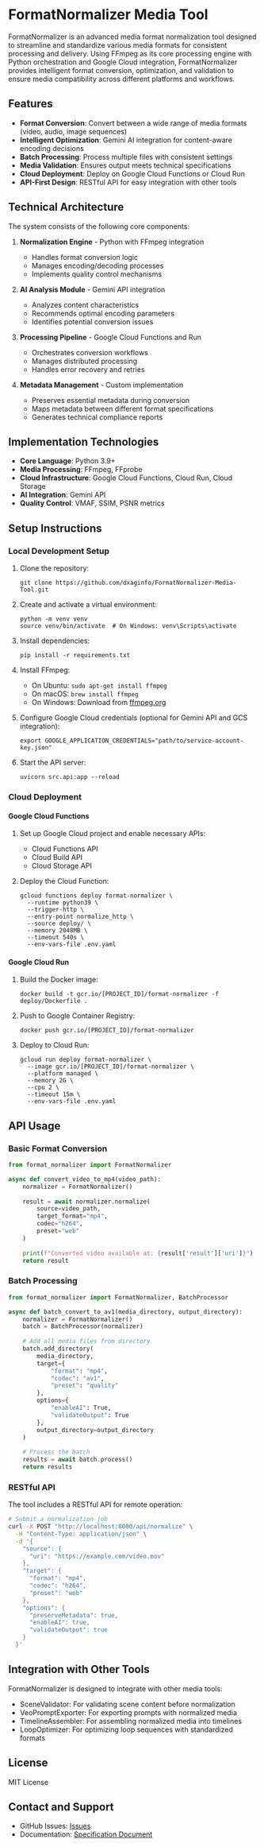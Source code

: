 # FormatNormalizer Media Tool

FormatNormalizer is an advanced media format normalization tool designed to streamline and standardize various media formats for consistent processing and delivery. Using FFmpeg as its core processing engine with Python orchestration and Google Cloud integration, FormatNormalizer provides intelligent format conversion, optimization, and validation to ensure media compatibility across different platforms and workflows.

## Features

- **Format Conversion**: Convert between a wide range of media formats (video, audio, image sequences)
- **Intelligent Optimization**: Gemini AI integration for content-aware encoding decisions
- **Batch Processing**: Process multiple files with consistent settings
- **Media Validation**: Ensures output meets technical specifications
- **Cloud Deployment**: Deploy on Google Cloud Functions or Cloud Run
- **API-First Design**: RESTful API for easy integration with other tools

## Technical Architecture

The system consists of the following core components:

1. **Normalization Engine** - Python with FFmpeg integration
   - Handles format conversion logic
   - Manages encoding/decoding processes
   - Implements quality control mechanisms

2. **AI Analysis Module** - Gemini API integration
   - Analyzes content characteristics
   - Recommends optimal encoding parameters
   - Identifies potential conversion issues

3. **Processing Pipeline** - Google Cloud Functions and Run
   - Orchestrates conversion workflows
   - Manages distributed processing
   - Handles error recovery and retries

4. **Metadata Management** - Custom implementation
   - Preserves essential metadata during conversion
   - Maps metadata between different format specifications
   - Generates technical compliance reports

## Implementation Technologies

- **Core Language**: Python 3.9+
- **Media Processing**: FFmpeg, FFprobe
- **Cloud Infrastructure**: Google Cloud Functions, Cloud Run, Cloud Storage
- **AI Integration**: Gemini API
- **Quality Control**: VMAF, SSIM, PSNR metrics

## Setup Instructions

### Local Development Setup

1. Clone the repository:
   ```
   git clone https://github.com/dxaginfo/FormatNormalizer-Media-Tool.git
   ```

2. Create and activate a virtual environment:
   ```
   python -m venv venv
   source venv/bin/activate  # On Windows: venv\Scripts\activate
   ```

3. Install dependencies:
   ```
   pip install -r requirements.txt
   ```

4. Install FFmpeg:
   - On Ubuntu: `sudo apt-get install ffmpeg`
   - On macOS: `brew install ffmpeg`
   - On Windows: Download from [ffmpeg.org](https://ffmpeg.org/download.html)

5. Configure Google Cloud credentials (optional for Gemini API and GCS integration):
   ```
   export GOOGLE_APPLICATION_CREDENTIALS="path/to/service-account-key.json"
   ```

6. Start the API server:
   ```
   uvicorn src.api:app --reload
   ```

### Cloud Deployment

#### Google Cloud Functions

1. Set up Google Cloud project and enable necessary APIs:
   - Cloud Functions API
   - Cloud Build API
   - Cloud Storage API

2. Deploy the Cloud Function:
   ```
   gcloud functions deploy format-normalizer \
     --runtime python39 \
     --trigger-http \
     --entry-point normalize_http \
     --source deploy/ \
     --memory 2048MB \
     --timeout 540s \
     --env-vars-file .env.yaml
   ```

#### Google Cloud Run

1. Build the Docker image:
   ```
   docker build -t gcr.io/[PROJECT_ID]/format-normalizer -f deploy/Dockerfile .
   ```

2. Push to Google Container Registry:
   ```
   docker push gcr.io/[PROJECT_ID]/format-normalizer
   ```

3. Deploy to Cloud Run:
   ```
   gcloud run deploy format-normalizer \
     --image gcr.io/[PROJECT_ID]/format-normalizer \
     --platform managed \
     --memory 2G \
     --cpu 2 \
     --timeout 15m \
     --env-vars-file .env.yaml
   ```

## API Usage

### Basic Format Conversion

```python
from format_normalizer import FormatNormalizer

async def convert_video_to_mp4(video_path):
    normalizer = FormatNormalizer()
    
    result = await normalizer.normalize(
        source=video_path,
        target_format="mp4",
        codec="h264",
        preset="web"
    )
    
    print(f"Converted video available at: {result['result']['uri']}")
    return result
```

### Batch Processing

```python
from format_normalizer import FormatNormalizer, BatchProcessor

async def batch_convert_to_av1(media_directory, output_directory):
    normalizer = FormatNormalizer()
    batch = BatchProcessor(normalizer)
    
    # Add all media files from directory
    batch.add_directory(
        media_directory,
        target={
            "format": "mp4",
            "codec": "av1",
            "preset": "quality"
        },
        options={
            "enableAI": True,
            "validateOutput": True
        },
        output_directory=output_directory
    )
    
    # Process the batch
    results = await batch.process()
    return results
```

### RESTful API

The tool includes a RESTful API for remote operation:

```bash
# Submit a normalization job
curl -X POST "http://localhost:8000/api/normalize" \
  -H "Content-Type: application/json" \
  -d '{
    "source": {
      "uri": "https://example.com/video.mov"
    },
    "target": {
      "format": "mp4",
      "codec": "h264",
      "preset": "web"
    },
    "options": {
      "preserveMetadata": true,
      "enableAI": true,
      "validateOutput": true
    }
  }'
```

## Integration with Other Tools

FormatNormalizer is designed to integrate with other media tools:

- SceneValidator: For validating scene content before normalization
- VeoPromptExporter: For exporting prompts with normalized media
- TimelineAssembler: For assembling normalized media into timelines
- LoopOptimizer: For optimizing loop sequences with standardized formats

## License

MIT License

## Contact and Support

- GitHub Issues: [Issues](https://github.com/dxaginfo/FormatNormalizer-Media-Tool/issues)
- Documentation: [Specification Document](https://docs.google.com/document/d/13xo4eZSrx-fz0Ui3nRowSIqbSp3Yt2La2HHrDKbZOkc)